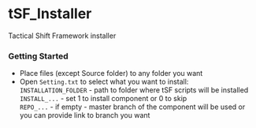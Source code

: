 # tSF_Installer
Tactical Shift Framework installer

### Getting Started
- Place files (except Source folder) to any folder you want
- Open `Setting.txt` to select what you want to install:
<br />`INSTALLATION_FOLDER` - path to folder where tSF scripts will be installed
<br />`INSTALL_...` - set 1 to install component or 0 to skip
<br />`REPO_...` - if empty - master branch of the component will be used or you can provide link to branch you want
